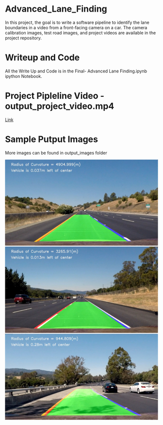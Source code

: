 # Advanced_Lane_Finding
In this project, the goal is to write a software pipeline to identify the lane boundaries in a video from a front-facing camera on a car. The camera calibration images, test road images, and project videos are available in the project repository.

[//]: # (Image References)

[image1]: ./output_images/tracked_0.jpg
[image2]: ./output_images/tracked_1.jpg
[image3]: ./output_images/tracked_5.jpg
[video1]: ./output_project_video.mp4

# Writeup and Code
All the Write Up and Code is in the Final- Advanced Lane Finding.ipynb ipython Notebook. 

# Project Pipleline Video - output_project_video.mp4
[Link][video1]

# Sample Putput Images
More images can be found in output_images folder

![alt text][image1]
![alt text][image2]
![alt text][image3]
